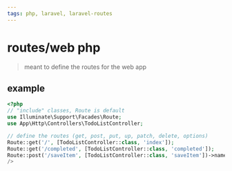 ```yaml
---
tags: php, laravel, laravel-routes
---
```


# routes/web php

> meant to define the routes for the web app

## example

```php
<?php
// "include" classes, Route is default
use Illuminate\Support\Facades\Route;
use App\Http\Controllers\TodoListController;

// define the routes (get, post, put, up, patch, delete, options)
Route::get('/', [TodoListController::class, 'index']);
Route::get('/completed', [TodoListController::class, 'completed']);
Route::post('/saveItem', [TodoListController::class, 'saveItem'])->name('saveItem');
/>
```

